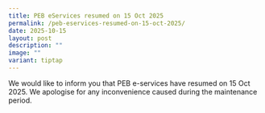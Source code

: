 ```yaml
---
title: PEB eServices resumed on 15 Oct 2025
permalink: /peb-eservices-resumed-on-15-oct-2025/
date: 2025-10-15
layout: post
description: ""
image: ""
variant: tiptap
---
```

<p>We would like to inform you that PEB e-services have resumed on 15 Oct
2025. We apologise for any inconvenience caused during the maintenance
period.</p>